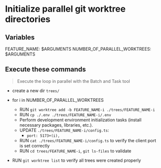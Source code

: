 # Initialize parallel git worktree directories

## Variables
FEATURE_NAME: $ARGUMENTS
NUMBER_OF_PARALLEL_WORKTREES: $ARGUMENTS

## Execute these commands
> Execute the loop in parallel with the Batch and Task tool

- create a new dir `trees/`

- for i in NUMBER_OF_PARALLEL_WORKTREES
  - RUN `git worktree add -b FEATURE_NAME-i ./trees/FEATURE_NAME-i`
  - RUN `cp ./.env ./trees/FEATURE_NAME-i/.env`
  - Perform development environment initialization tasks (install necessary packages, libraries, etc.).
  - UPDATE `./trees/FEATURE_NAME-i/config.ts`: 
    - `port: 5173+(i),`
  - RUN `cat ./trees/FEATURE_NAME-i/config.ts` to verify the client port is set correctly
  - RUN `cd trees/FEATURE_NAME-i`, `git ls-files` to validate

- RUN `git worktree list` to verify all trees were created properly
